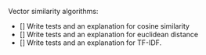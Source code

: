 Vector similarity algorithms: 

- [] Write tests and an explanation for cosine similarity
- [] Write tests and an explanation for euclidean distance
- [] Write tests and an explanation for TF-IDF.